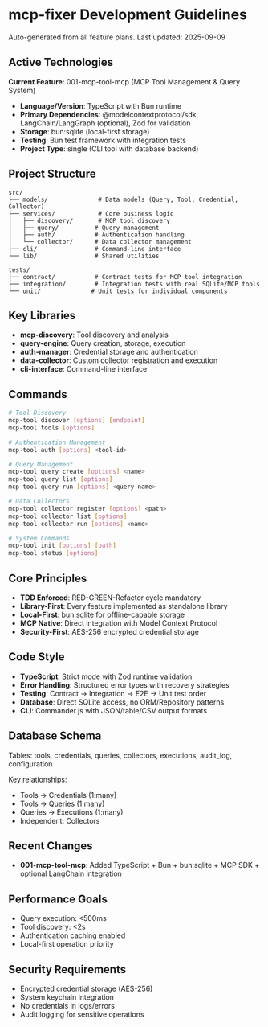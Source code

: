 # mcp-fixer Development Guidelines

Auto-generated from all feature plans. Last updated: 2025-09-09

## Active Technologies

**Current Feature**: 001-mcp-tool-mcp (MCP Tool Management & Query System)

- **Language/Version**: TypeScript with Bun runtime
- **Primary Dependencies**: @modelcontextprotocol/sdk, LangChain/LangGraph (optional), Zod for validation
- **Storage**: bun:sqlite (local-first storage)
- **Testing**: Bun test framework with integration tests
- **Project Type**: single (CLI tool with database backend)

## Project Structure

```
src/
├── models/              # Data models (Query, Tool, Credential, Collector)
├── services/            # Core business logic
│   ├── discovery/       # MCP tool discovery
│   ├── query/          # Query management
│   ├── auth/           # Authentication handling
│   └── collector/      # Data collector management
├── cli/                # Command-line interface
└── lib/                # Shared utilities

tests/
├── contract/           # Contract tests for MCP tool integration
├── integration/        # Integration tests with real SQLite/MCP tools
└── unit/              # Unit tests for individual components
```

## Key Libraries

- **mcp-discovery**: Tool discovery and analysis
- **query-engine**: Query creation, storage, execution  
- **auth-manager**: Credential storage and authentication
- **data-collector**: Custom collector registration and execution
- **cli-interface**: Command-line interface

## Commands

```bash
# Tool Discovery
mcp-tool discover [options] [endpoint]
mcp-tool tools [options]

# Authentication Management  
mcp-tool auth [options] <tool-id>

# Query Management
mcp-tool query create [options] <name>
mcp-tool query list [options]  
mcp-tool query run [options] <query-name>

# Data Collectors
mcp-tool collector register [options] <path>
mcp-tool collector list [options]
mcp-tool collector run [options] <name>

# System Commands
mcp-tool init [options] [path]
mcp-tool status [options]
```

## Core Principles

- **TDD Enforced**: RED-GREEN-Refactor cycle mandatory
- **Library-First**: Every feature implemented as standalone library
- **Local-First**: bun:sqlite for offline-capable storage
- **MCP Native**: Direct integration with Model Context Protocol
- **Security-First**: AES-256 encrypted credential storage

## Code Style

- **TypeScript**: Strict mode with Zod runtime validation
- **Error Handling**: Structured error types with recovery strategies  
- **Testing**: Contract → Integration → E2E → Unit test order
- **Database**: Direct SQLite access, no ORM/Repository patterns
- **CLI**: Commander.js with JSON/table/CSV output formats

## Database Schema

Tables: tools, credentials, queries, collectors, executions, audit_log, configuration

Key relationships:
- Tools → Credentials (1:many)
- Tools → Queries (1:many)  
- Queries → Executions (1:many)
- Independent: Collectors

## Recent Changes

- **001-mcp-tool-mcp**: Added TypeScript + Bun + bun:sqlite + MCP SDK + optional LangChain integration

## Performance Goals

- Query execution: <500ms
- Tool discovery: <2s  
- Authentication caching enabled
- Local-first operation priority

## Security Requirements

- Encrypted credential storage (AES-256)
- System keychain integration
- No credentials in logs/errors
- Audit logging for sensitive operations

<!-- MANUAL ADDITIONS START -->
<!-- Add any manual development notes here -->
<!-- MANUAL ADDITIONS END -->